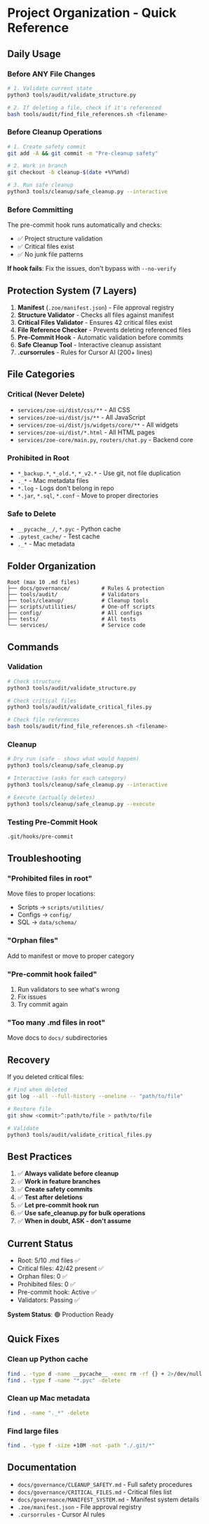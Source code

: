 # Project Organization - Quick Reference

## Daily Usage

### Before ANY File Changes
```bash
# 1. Validate current state
python3 tools/audit/validate_structure.py

# 2. If deleting a file, check if it's referenced
bash tools/audit/find_file_references.sh <filename>
```

### Before Cleanup Operations
```bash
# 1. Create safety commit
git add -A && git commit -m "Pre-cleanup safety"

# 2. Work in branch
git checkout -b cleanup-$(date +%Y%m%d)

# 3. Run safe cleanup
python3 tools/cleanup/safe_cleanup.py --interactive
```

### Before Committing
The pre-commit hook runs automatically and checks:
- ✅ Project structure validation
- ✅ Critical files exist
- ✅ No junk file patterns

**If hook fails**: Fix the issues, don't bypass with `--no-verify`

## Protection System (7 Layers)

1. **Manifest** (`.zoe/manifest.json`) - File approval registry
2. **Structure Validator** - Checks all files against manifest
3. **Critical Files Validator** - Ensures 42 critical files exist
4. **File Reference Checker** - Prevents deleting referenced files
5. **Pre-Commit Hook** - Automatic validation before commits
6. **Safe Cleanup Tool** - Interactive cleanup assistant
7. **.cursorrules** - Rules for Cursor AI (200+ lines)

## File Categories

### Critical (Never Delete)
- `services/zoe-ui/dist/css/**` - All CSS
- `services/zoe-ui/dist/js/**` - All JavaScript
- `services/zoe-ui/dist/js/widgets/core/**` - All widgets
- `services/zoe-ui/dist/*.html` - All HTML pages
- `services/zoe-core/main.py`, `routers/chat.py` - Backend core

### Prohibited in Root
- `*_backup.*`, `*_old.*`, `*_v2.*` - Use git, not file duplication
- `._*` - Mac metadata files
- `*.log` - Logs don't belong in repo
- `*.jar`, `*.sql`, `*.conf` - Move to proper directories

### Safe to Delete
- `__pycache__/`, `*.pyc` - Python cache
- `.pytest_cache/` - Test cache
- `._*` - Mac metadata

## Folder Organization

```
Root (max 10 .md files)
├── docs/governance/          # Rules & protection
├── tools/audit/              # Validators
├── tools/cleanup/            # Cleanup tools
├── scripts/utilities/        # One-off scripts
├── config/                   # All configs
├── tests/                    # All tests
└── services/                 # Service code
```

## Commands

### Validation
```bash
# Check structure
python3 tools/audit/validate_structure.py

# Check critical files
python3 tools/audit/validate_critical_files.py

# Check file references
bash tools/audit/find_file_references.sh <filename>
```

### Cleanup
```bash
# Dry run (safe - shows what would happen)
python3 tools/cleanup/safe_cleanup.py

# Interactive (asks for each category)
python3 tools/cleanup/safe_cleanup.py --interactive

# Execute (actually deletes)
python3 tools/cleanup/safe_cleanup.py --execute
```

### Testing Pre-Commit Hook
```bash
.git/hooks/pre-commit
```

## Troubleshooting

### "Prohibited files in root"
Move files to proper locations:
- Scripts → `scripts/utilities/`
- Configs → `config/`
- SQL → `data/schema/`

### "Orphan files"
Add to manifest or move to proper category

### "Pre-commit hook failed"
1. Run validators to see what's wrong
2. Fix issues
3. Try commit again

### "Too many .md files in root"
Move docs to `docs/` subdirectories

## Recovery

If you deleted critical files:
```bash
# Find when deleted
git log --all --full-history --oneline -- "path/to/file"

# Restore file
git show <commit>^:path/to/file > path/to/file

# Validate
python3 tools/audit/validate_critical_files.py
```

## Best Practices

1. ✅ **Always validate before cleanup**
2. ✅ **Work in feature branches**
3. ✅ **Create safety commits**
4. ✅ **Test after deletions**
5. ✅ **Let pre-commit hook run**
6. ✅ **Use safe_cleanup.py for bulk operations**
7. ✅ **When in doubt, ASK - don't assume**

## Current Status

- Root: 5/10 .md files ✅
- Critical files: 42/42 present ✅
- Orphan files: 0 ✅
- Prohibited files: 0 ✅
- Pre-commit hook: Active ✅
- Validators: Passing ✅

**System Status**: 🟢 Production Ready

## Quick Fixes

### Clean up Python cache
```bash
find . -type d -name __pycache__ -exec rm -rf {} + 2>/dev/null
find . -type f -name "*.pyc" -delete
```

### Clean up Mac metadata
```bash
find . -name "._*" -delete
```

### Find large files
```bash
find . -type f -size +10M -not -path "./.git/*"
```

## Documentation

- `docs/governance/CLEANUP_SAFETY.md` - Full safety procedures
- `docs/governance/CRITICAL_FILES.md` - Critical files list
- `docs/governance/MANIFEST_SYSTEM.md` - Manifest system details
- `.zoe/manifest.json` - File approval registry
- `.cursorrules` - Cursor AI rules









